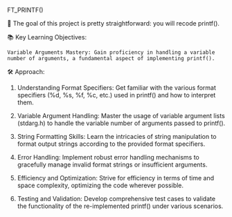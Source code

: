 FT_PRINTF()

🚀 The goal of this project is pretty straightforward: you will recode printf().

📚 Key Learning Objectives:

    Variable Arguments Mastery: Gain proficiency in handling a variable number of arguments, a fundamental aspect of implementing printf().

🛠️ Approach:

1.    Understanding Format Specifiers: Get familiar with the various format specifiers (%d, %s, %f, %c, etc.) used in printf() and how to interpret them.

2.    Variable Argument Handling: Master the usage of variable argument lists (stdarg.h) to handle the variable number of arguments passed to printf().

3.    String Formatting Skills: Learn the intricacies of string manipulation to format output strings according to the provided format specifiers.

4.    Error Handling: Implement robust error handling mechanisms to gracefully manage invalid format strings or insufficient arguments.

5.    Efficiency and Optimization: Strive for efficiency in terms of time and space complexity, optimizing the code wherever possible.

6.    Testing and Validation: Develop comprehensive test cases to validate the functionality of the re-implemented printf() under various scenarios.
